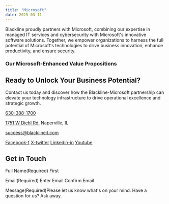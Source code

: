 ```yaml
---
title: "Microsoft"
date: 2025-03-11
---
```


Blackline proudly partners with Microsoft, combining our expertise in managed IT services and cybersecurity with Microsoft's innovative software solutions. Together, we empower organizations to harness the full potential of Microsoft's technologies to drive business innovation, enhance productivity, and ensure security.

### Our Microsoft-Enhanced Value Propositions

## Ready to Unlock Your Business Potential?

Contact us today and discover how the Blackline-Microsoft partnership can elevate your technology infrastructure to drive operational excellence and strategic growth.

[630-388-1700](tel:6303881700)

[1751 W Diehl Rd.](https://www.google.com/search?q=balckline%20it) Naperville, IL

[success@blacklineit.com](mailto:success@blacklineit.com)

[Facebook-f](https://www.facebook.com/) [X-twitter](https://twitter.com/) [Linkedin-in](https://www.linkedin.com/) [Youtube](https://www.youtube.com/)

## Get in Touch

Full Name(Required) First

Email(Required) Enter Email  Confirm Email

Message(Required)Please let us know what's on your mind. Have a question for us? Ask away.
